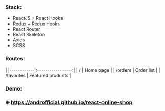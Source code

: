 ### Stack:
* ReactJS + React Hooks
* Redux + Redux Hooks
* React Router 
* React Skeleton
* Axios
* SCSS

### Routes:
|
|------------|:-----------------:|
| /          | Home page         |
| /orders    | Order list        |
| /favorites | Featured products |

### Demo:
### :sparkle: https://androfficial.github.io/react-online-shop
